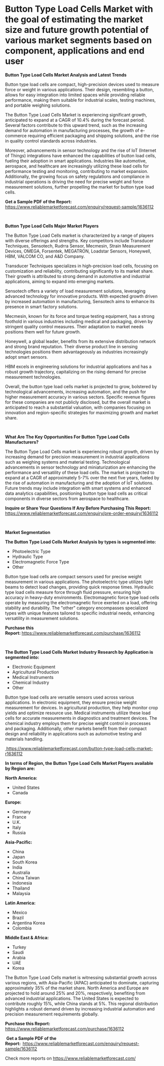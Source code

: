 <p><h1>Button Type Load Cells Market with the goal of estimating the market size and future growth potential of various market segments based on component, applications and end user</h1></p><p><strong>Button Type Load Cells Market Analysis and Latest Trends</strong></p>
<p><p>Button type load cells are compact, high-precision devices used to measure force or weight in various applications. Their design, resembling a button, allows for easy integration into limited spaces while providing reliable performance, making them suitable for industrial scales, testing machines, and portable weighing solutions. </p><p>The Button Type Load Cells Market is experiencing significant growth, anticipated to expand at a CAGR of 10.4% during the forecast period. Several factors contribute to this upward trend, such as the increasing demand for automation in manufacturing processes, the growth of e-commerce requiring efficient packaging and shipping solutions, and the rise in quality control standards across industries. </p><p>Moreover, advancements in sensor technology and the rise of IoT (Internet of Things) integrations have enhanced the capabilities of button load cells, fueling their adoption in smart applications. Industries like automotive, aerospace, and healthcare are increasingly utilizing these load cells for performance testing and monitoring, contributing to market expansion. Additionally, the growing focus on safety regulations and compliance in industrial operations is driving the need for precise weight and force measurement solutions, further propelling the market for button type load cells.</p></p>
<p><strong>Get a Sample PDF of the Report:&nbsp;</strong> <a href="https://www.reliablemarketforecast.com/enquiry/request-sample/1636112?utm_campaign=3361&utm_medium=2&utm_source=Github&utm_content=ia&utm_term=23032025&utm_id=button-type-load-cells">https://www.reliablemarketforecast.com/enquiry/request-sample/1636112</a></p>
<p>&nbsp;</p>
<p><strong>Button Type Load Cells Major Market Players</strong></p>
<p><p>The Button Type Load Cells market is characterized by a range of players with diverse offerings and strengths. Key competitors include Transducer Techniques, Sensotech, Rudrra Sensor, Mecmesin, Strain Measurement Devices, OMEGA, Forsentek, MEGATRON, Loadstar Sensors, Honeywell, HBM, VALCOM CO, and A&D Company.</p><p>Transducer Techniques specializes in high-precision load cells, focusing on customization and reliability, contributing significantly to its market share. Their growth is attributed to strong demand in automotive and industrial applications, aiming to expand into emerging markets.</p><p>Sensotech offers a variety of load measurement solutions, leveraging advanced technology for innovative products. With expected growth driven by increased automation in manufacturing, Sensotech aims to enhance its presence in smart factory solutions.</p><p>Mecmesin, known for its force and torque testing equipment, has a strong foothold in various industries including medical and packaging, driven by stringent quality control measures. Their adaptation to market needs positions them well for future growth.</p><p>Honeywell, a global leader, benefits from its extensive distribution network and strong brand reputation. Their diverse product line in sensing technologies positions them advantageously as industries increasingly adopt smart sensors.</p><p>HBM excels in engineering solutions for industrial applications and has a robust growth trajectory, capitalizing on the rising demand for precise measurement technologies. </p><p>Overall, the button type load cells market is projected to grow, bolstered by technological advancements, increasing automation, and the push for higher measurement accuracy in various sectors. Specific revenue figures for these companies are not publicly disclosed, but the overall market is anticipated to reach a substantial valuation, with companies focusing on innovation and region-specific strategies for maximizing growth and market share.</p></p>
<p>&nbsp;</p>
<p><strong>What Are The Key Opportunities For Button Type Load Cells Manufacturers?</strong></p>
<p><p>The Button Type Load Cells market is experiencing robust growth, driven by increasing demand for precision measurement in industrial applications such as weighing systems and material testing. Technological advancements in sensor technology and miniaturization are enhancing the performance and versatility of these load cells. The market is projected to expand at a CAGR of approximately 5-7% over the next five years, fueled by the rise of automation in manufacturing and the adoption of IoT solutions. Future trends may include integration with smart systems and enhanced data analytics capabilities, positioning button type load cells as critical components in diverse sectors from aerospace to healthcare.</p></p>
<p><strong>Inquire or Share Your Questions If Any Before Purchasing This Report:</strong> <a href="https://www.reliablemarketforecast.com/enquiry/pre-order-enquiry/1636112?utm_campaign=3361&utm_medium=2&utm_source=Github&utm_content=ia&utm_term=23032025&utm_id=button-type-load-cells">https://www.reliablemarketforecast.com/enquiry/pre-order-enquiry/1636112</a></p>
<p>&nbsp;</p>
<p><strong>Market Segmentation</strong></p>
<p><strong>The Button Type Load Cells Market Analysis by types is segmented into:</strong></p>
<p><ul><li>Photoelectric Type</li><li>Hydraulic Type</li><li>Electromagnetic Force Type</li><li>Other</li></ul></p>
<p><p>Button type load cells are compact sensors used for precise weight measurement in various applications. The photoelectric type utilizes light beams to detect load changes, providing quick response times. Hydraulic type load cells measure force through fluid pressure, ensuring high accuracy in heavy-duty environments. Electromagnetic force type load cells operate by measuring the electromagnetic force exerted on a load, offering stability and durability. The "other" category encompasses specialized types with unique features tailored to specific industrial needs, enhancing versatility in measurement solutions.</p></p>
<p><strong>Purchase this Report:&nbsp;</strong><a href="https://www.reliablemarketforecast.com/purchase/1636112?utm_campaign=3361&utm_medium=2&utm_source=Github&utm_content=ia&utm_term=23032025&utm_id=button-type-load-cells">https://www.reliablemarketforecast.com/purchase/1636112</a></p>
<p>&nbsp;</p>
<p><strong>The Button Type Load Cells Market Industry Research by Application is segmented into:</strong></p>
<p><ul><li>Electronic Equipment</li><li>Agricultural Production</li><li>Medical Instruments</li><li>Chemical Industry</li><li>Other</li></ul></p>
<p><p>Button type load cells are versatile sensors used across various applications. In electronic equipment, they ensure precise weight measurement for devices. In agricultural production, they help monitor crop yields and optimize resource use. Medical instruments utilize these load cells for accurate measurements in diagnostics and treatment devices. The chemical industry employs them for precise weight control in processes and packaging. Additionally, other markets benefit from their compact design and reliability in applications such as automotive testing and materials handling.</p></p>
<p><a href="https://www.reliablemarketforecast.com/button-type-load-cells-market-r1636112?utm_campaign=3361&utm_medium=2&utm_source=Github&utm_content=ia&utm_term=23032025&utm_id=button-type-load-cells">&nbsp;https://www.reliablemarketforecast.com/button-type-load-cells-market-r1636112</a></p>
<p><strong>In terms of Region, the Button Type Load Cells Market Players available by Region are:</strong></p>
<p>
    <p> <strong> North America: </strong>
        <ul>
            <li>United States</li>
            <li>Canada</li>
        </ul>
        </p> 
    <p> <strong> Europe: </strong>
        <ul>
            <li>Germany</li>
            <li>France</li>
            <li>U.K.</li>
            <li>Italy</li>
            <li>Russia</li>
        </ul>
        </p> 
    <p> <strong> Asia-Pacific: </strong>
        <ul>
            <li>China</li>
            <li>Japan</li>
            <li>South Korea</li>
            <li>India</li>
            <li>Australia</li>
            <li>China Taiwan</li>
            <li>Indonesia</li>
            <li>Thailand</li>
            <li>Malaysia</li>
        </ul>
        </p> 
    <p> <strong> Latin America: </strong>
        <ul>
            <li>Mexico</li>
            <li>Brazil</li>
            <li>Argentina Korea</li>
            <li>Colombia</li>
        </ul>
        </p> 
    <p> <strong> Middle East & Africa: </strong>
        <ul>
            <li>Turkey</li>
            <li>Saudi</li>
            <li>Arabia</li>
            <li>UAE</li>
            <li>Korea</li>
        </ul>
    </p>
    </p>
<p><p>The Button Type Load Cells market is witnessing substantial growth across various regions, with Asia-Pacific (APAC) anticipated to dominate, capturing approximately 35% of the market share. North America and Europe are projected to hold around 25% and 20%, respectively, benefiting from advanced industrial applications. The United States is expected to contribute roughly 15%, while China stands at 5%. This regional distribution highlights a robust demand driven by increasing industrial automation and precision measurement requirements globally.</p></p>
<p><strong>Purchase this Report: </strong><a href="https://www.reliablemarketforecast.com/purchase/1636112?utm_campaign=3361&utm_medium=2&utm_source=Github&utm_content=ia&utm_term=23032025&utm_id=button-type-load-cells">https://www.reliablemarketforecast.com/purchase/1636112</a></p>
<p>&nbsp;<strong>Get a Sample PDF of the Report:&nbsp;&nbsp;</strong><a href="https://www.reliablemarketforecast.com/enquiry/request-sample/1636112?utm_campaign=3361&utm_medium=2&utm_source=Github&utm_content=ia&utm_term=23032025&utm_id=button-type-load-cells">https://www.reliablemarketforecast.com/enquiry/request-sample/1636112</a></p>
<p><strong></strong></p>
<p>Check more reports on <a href="https://www.reliablemarketforecast.com/?utm_campaign=3361&utm_medium=2&utm_source=Github&utm_content=ia&utm_term=23032025&utm_id=button-type-load-cells">https://www.reliablemarketforecast.com/</a></p>